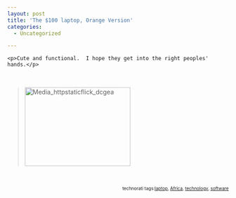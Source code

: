 ```yaml
---
layout: post
title: 'The $100 laptop, Orange Version'
categories:
  - Uncategorized

---
```



    <p>Cute and functional.  I hope they get into the right peoples' hands.</p>

<p><br />
</p>

<p>  </p>

<blockquote cite="http://flickr.com/photos/51035577930@N01/156903511"><div class='p_embed p_image_embed'>
<img alt="Media_httpstaticflick_dcgea" height="180" src="http://levjoydotcom3.files.wordpress.com/2006/06/media_httpstaticflick_dcgea.jpg?w=240" width="240" />
</div>
</blockquote><p class="citation"><cite><a href="http://flickr.com/photos/51035577930@N01/156903511"><br />
</a></cite></p>

<p></p><p style="font-size:10px;text-align:right;">technorati tags:<a href="http://technorati.com/tag/laptop" rel="tag">laptop</a>, <a href="http://technorati.com/tag/Africa" rel="tag">Africa</a>, <a href="http://technorati.com/tag/technology" rel="tag">technology</a>, <a href="http://technorati.com/tag/software" rel="tag">software</a></p>
  
